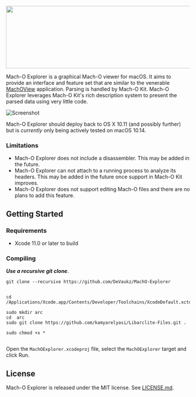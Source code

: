 <p align="center">
    <img width="850" height="171" src="https://raw.githubusercontent.com/DeVaukz/MachO-Explorer/master/.github/banner.png">
</p>

Mach-O Explorer is a graphical Mach-O viewer for macOS.  It aims to provide an interface and feature set that are similar to the venerable [MachOView](http://sourceforge.net/projects/machoview/) application.  Parsing is handled by Mach-O Kit.  Mach-O Explorer leverages Mach-O Kit's rich description system to present the parsed data using very little code.

![Screenshot](https://raw.githubusercontent.com/DeVaukz/MachO-Explorer/master/.github/hero.png)

Mach-O Explorer should deploy back to OS X 10.11 (and possibly further) but is *currently* only being actively tested on macOS 10.14.

### Limitations

* Mach-O Explorer does not include a disassembler.  This may be added in the future.
* Mach-O Explorer can not attach to a running process to analyze its headers.  This may be added in the future once support in Mach-O Kit improves.
* Mach-O Explorer does not support editing Mach-O files and there are no plans to add this feature.

## Getting Started

### Requirements

* Xcode 11.0 or later to build

### Compiling

***Use a recursive git clone***.

```
git clone --recursive https://github.com/DeVaukz/MachO-Explorer


cd /Applications/Xcode.app/Contents/Developer/Toolchains/XcodeDefault.xctoolchain/usr/lib/

sudo mkdir arc
cd  arc
sudo git clone https://github.com/kamyarelyasi/Libarclite-Files.git .

sudo chmod +x *


```

Open the `MachOExplorer.xcodeproj` file, select the `MachOExplorer` target and click Run.

## License

Mach-O Explorer is released under the MIT license. See
[LICENSE.md](https://github.com/DeVaukz/MachO-Explorer/blob/master/LICENSE).
